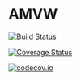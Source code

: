 # AMVW

[![Build Status](https://travis-ci.org/jverzani/AMVW.jl.svg?branch=master)](https://travis-ci.org/jverzani/AMVW.jl)

[![Coverage Status](https://coveralls.io/repos/jverzani/AMVW.jl/badge.svg?branch=master&service=github)](https://coveralls.io/github/jverzani/AMVW.jl?branch=master)

[![codecov.io](http://codecov.io/github/jverzani/AMVW.jl/coverage.svg?branch=master)](http://codecov.io/github/jverzani/AMVW.jl?branch=master)
